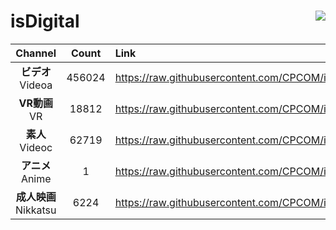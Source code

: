 # isDigital <img align="right" src="https://img.shields.io/github/last-commit/CPCOM/isDigital"/>  
  
| Channel | Count | Link |  
| :-----: | :---: | :--- |  
|**ビデオ**<br />Videoa | 456024 | https://raw.githubusercontent.com/CPCOM/isDigital/main/Videoa.txt |  
|**VR動画**<br />VR | 18812 | https://raw.githubusercontent.com/CPCOM/isDigital/main/VR.txt |  
|**素人**<br />Videoc | 62719 | https://raw.githubusercontent.com/CPCOM/isDigital/main/Videoc.txt |  
|**アニメ**<br />Anime | 1 | https://raw.githubusercontent.com/CPCOM/isDigital/main/Anime.txt |  
|**成人映画**<br />Nikkatsu | 6224 | https://raw.githubusercontent.com/CPCOM/isDigital/main/Nikkatsu.txt |  